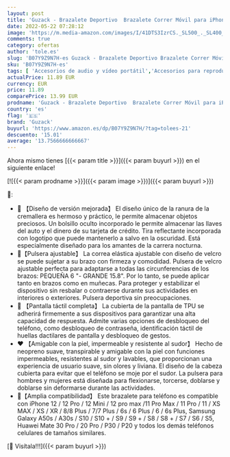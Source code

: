 ```yaml
---
layout: post
title: 'Guzack - Brazalete Deportivo  Brazalete Correr Móvil para iPhone 13 Pro Max/12 Pro/11/XR/XS max/8/7 Plus  Samsung Galaxy A51/A52/ S10/S10/S9/S9/S8/S7 hasta 6.9"  Touch ID  Brazalete Teléfono con Airpods Holder'
date: 2022-05-22 07:28:12
image: 'https://m.media-amazon.com/images/I/41DTS3IzrCS._SL500_._SL400_.jpg'
comments: true
category: ofertas
author: 'tole.es'
slug: 'B07Y9Z9N7H-es Guzack - Brazalete Deportivo Brazalete Correr Móvil para...'
sku: 'B07Y9Z9N7H-es'
tags: [ 'Accesorios de audio y vídeo portátil','Accesorios para reproductores de MP3','Audio y vídeo portátil','Bandas para el brazo para reproductores de MP3','Electrónica','guzack','iphone','🇪🇸', ]
actualPrice: 11.89 EUR
currency: EUR
price: 11.89
comparePrice: 13.99 EUR
prodname: 'Guzack - Brazalete Deportivo  Brazalete Correr Móvil para iPhone 13 Pro Max/12 Pro/11/XR/XS max/8/7 Plus  Samsung Galaxy A51/A52/ S10/S10/S9/S9/S8/S7 hasta 6.9"  Touch ID  Brazalete Teléfono con Airpods Holder'
country: 'es'
flag: '🇪🇸'
brand: 'Guzack'
buyurl: 'https://www.amazon.es/dp/B07Y9Z9N7H/?tag=tolees-21'
descuento: '15.01'
average: '13.7566666666667'
---
```


Ahora mismo tienes [{{< param title >}}]({{< param buyurl >}}) en el siguiente enlace!

[![{{< param prodname >}}]({{< param image >}})]({{< param buyurl >}})

🔎:

- 📱 【Diseño de versión mejorada】 El diseño único de la ranura de la cremallera es hermoso y práctico, le permite almacenar objetos preciosos. Un bolsillo oculto incorporado le permite almacenar las llaves del auto y el dinero de su tarjeta de crédito. Tira reflectante incorporada con logotipo que puede mantenerlo a salvo en la oscuridad. Está especialmente diseñado para los amantes de la carrera nocturna.
- 📱【Pulsera ajustable】 La correa elástica ajustable con diseño de velcro se puede sujetar a su brazo con firmeza y comodidad. Pulsera de velcro ajustable perfecta para adaptarse a todas las circunferencias de los brazos: PEQUEÑA 6 "- GRANDE 15.8". Por lo tanto, se puede aplicar tanto en brazos como en muñecas. Para proteger y estabilizar el dispositivo sin resbalar o contraerse durante sus actividades en interiores o exteriores. Pulsera deportiva sin preocupaciones.
- 📱 【Pantalla táctil completa】 La cubierta de la pantalla de TPU se adherirá firmemente a sus dispositivos para garantizar una alta capacidad de respuesta. Admite varias opciones de desbloqueo del teléfono, como desbloqueo de contraseña, identificación táctil de huellas dactilares de pantalla y desbloqueo de gestos.
- ❤️ 【Amigable con la piel, impermeable y resistente al sudor】 Hecho de neopreno suave, transpirable y amigable con la piel con funciones impermeables, resistentes al sudor y lavables, que proporcionan una experiencia de usuario suave, sin olores y liviana. El diseño de la cabeza cubierta para evitar que el teléfono se moje por el sudor. La pulsera para hombres y mujeres está diseñada para flexionarse, torcerse, doblarse y doblarse sin deformarse durante las actividades.
- 📱【Amplia compatibilidad】 Este brazalete para teléfono es compatible con iPhone 12 / 12 Pro / 12 Mini / 12 pro max /11 Pro Max / 11 Pro / 11 / XS MAX / XS / XR / 8/8 Plus / 7/7 Plus / 6s / 6 Plus / 6 / 6s Plus, Samsung Galaxy A50s / A30s / S10 / S10 + / S9 / S9 + / S8 / S8 + / S7 / S6 / S5, Huawei Mate 30 Pro / 20 Pro / P30 / P20 y todos los demás teléfonos celulares de tamaños similares.

[🛒 Visítala!!!]({{< param buyurl >}})
